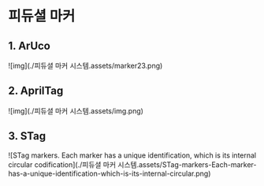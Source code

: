 # 피듀셜 마커

## 1. ArUco

![img](./피듀셜 마커 시스템.assets/marker23.png)

## 2. AprilTag

![img](./피듀셜 마커 시스템.assets/img.png)

## 3. STag

![STag markers. Each marker has a unique identification, which is its internal circular codification](./피듀셜 마커 시스템.assets/STag-markers-Each-marker-has-a-unique-identification-which-is-its-internal-circular.png)